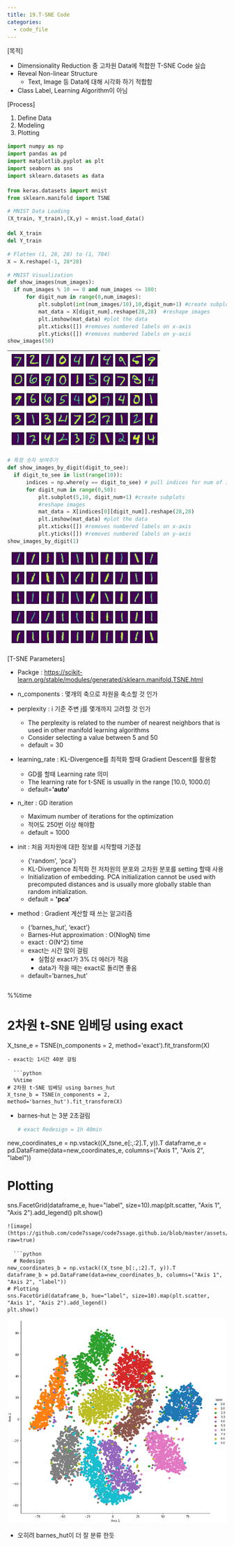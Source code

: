 ```yaml
---
title: 19.T-SNE Code
categories:
  - code_file
---
```


[목적]
  - Dimensionality Reduction 중 고차원 Data에 적합한 T-SNE Code 실습
  - Reveal Non-linear Structure
     - Text, Image 등 Data에 대해 시각화 하기 적합함
  - Class Label, Learning Algorithm이 아님

  [Process]
  1. Define Data
  2. Modeling
  3. Plotting
  
  ```python
  import numpy as np
import pandas as pd
import matplotlib.pyplot as plt
import seaborn as sns
import sklearn.datasets as data

from keras.datasets import mnist
from sklearn.manifold import TSNE
```

  ```python
  # MNIST Data Loading
(X_train, Y_train),(X,y) = mnist.load_data()

del X_train
del Y_train
```

  ```python
  # Flatten (1, 28, 28) to (1, 784)
X = X.reshape(-1, 28*28)
```

  ```python
  # MNIST Visualization
def show_images(num_images):
    if num_images % 10 == 0 and num_images <= 100:
        for digit_num in range(0,num_images): 
            plt.subplot(int(num_images/10),10,digit_num+1) #create subplots
            mat_data = X[digit_num].reshape(28,28)  #reshape images
            plt.imshow(mat_data) #plot the data
            plt.xticks([]) #removes numbered labels on x-axis
            plt.yticks([]) #removes numbered labels on y-axis
show_images(50)
```
![image](https://github.com/code7ssage/code7ssage.github.io/blob/master/assets/attached%20file/Pasted%20image%2020240111142557.png?raw=true)

  ```python
  # 특정 숫자 보여주기
def show_images_by_digit(digit_to_see):
    if digit_to_see in list(range(10)):
        indices = np.where(y == digit_to_see) # pull indices for num of interest
        for digit_num in range(0,50): 
            plt.subplot(5,10, digit_num+1) #create subplots
            #reshape images
            mat_data = X[indices[0][digit_num]].reshape(28,28)
            plt.imshow(mat_data) #plot the data
            plt.xticks([]) #removes numbered labels on x-axis
            plt.yticks([]) #removes numbered labels on y-axis
show_images_by_digit(1)
```
![image](https://github.com/code7ssage/code7ssage.github.io/blob/master/assets/attached%20file/Pasted%20image%2020240111142611.png?raw=true)

[T-SNE Parameters]
  - Packge : https://scikit-learn.org/stable/modules/generated/sklearn.manifold.TSNE.html
  - n_components : 몇개의 축으로 차원을 축소할 것 인가
  - perplexity : i 기준 주변 j를 몇개까지 고려할 것 인가
     - The perplexity is related to the number of nearest neighbors that is used in other manifold learning algorithms
     - Consider selecting a value between 5 and 50
     - default = 30
  - learning_rate : KL-Divergence를 최적화 할때 Gradient Descent를 활용함
     - GD를 할때 Learning rate 의미
     - The learning rate for t-SNE is usually in the range [10.0, 1000.0]
     - default=**'auto'**
  - n_iter : GD iteration
     - Maximum number of iterations for the optimization
     - 적어도 250번 이상 해야함
     - default = 1000
  - init : 처음 저차원에 대한 정보를 시작할때 기준점
     - {'random', 'pca'}
     - KL-Divergence 최적화 전 저차원의 분포와 고차원 분포를 setting 할때 사용
     - Initialization of embedding. PCA initialization cannot be used with precomputed distances and is usually more globally stable than random initialization.
     - default = **'pca'**
  - method : Gradient 계산할 때 쓰는 알고리즘
     - {‘barnes_hut’, ‘exact’}
     - Barnes-Hut approximation : O(NlogN) time
     - exact : O(N^2) time
     - exact는 시간 많이 걸림 
        - 실험상 exact가 3% 더 에러가 적음
        - data가 작을 때는 exact로 돌리면 좋음
     - default=’barnes_hut’

	  ```python
  %%time
# 2차원 t-SNE 임베딩 using exact
X_tsne_e = TSNE(n_components = 2, method='exact').fit_transform(X)
```
- exact는 1시간 40분 걸림

  ```python
  %%time
# 2차원 t-SNE 임베딩 using barnes_hut
X_tsne_b = TSNE(n_components = 2, method='barnes_hut').fit_transform(X)
```
- barnes-hut 는 3분 2초걸림

  ```python
  # exact Redesign = 1h 40min
new_coordinates_e = np.vstack((X_tsne_e[:,:2].T, y)).T
dataframe_e = pd.DataFrame(data=new_coordinates_e, columns=("Axis 1", "Axis 2", "label"))
# Plotting
sns.FacetGrid(dataframe_e, hue="label", size=10).map(plt.scatter, "Axis 1", "Axis 2").add_legend()
plt.show()
```
![image](https://github.com/code7ssage/code7ssage.github.io/blob/master/assets/attached%20file/Pasted%20image%2020240111142121.png?raw=true)

  ```python
  # Redesign
new_coordinates_b = np.vstack((X_tsne_b[:,:2].T, y)).T
dataframe_b = pd.DataFrame(data=new_coordinates_b, columns=("Axis 1", "Axis 2", "label"))
# Plotting
sns.FacetGrid(dataframe_b, hue="label", size=10).map(plt.scatter, "Axis 1", "Axis 2").add_legend()
plt.show()
```
![image](https://github.com/code7ssage/code7ssage.github.io/blob/master/assets/attached%20file/Pasted%20image%2020240111142150.png?raw=true)
- 오히려 barnes_hut이 더 잘 분류 한듯
  